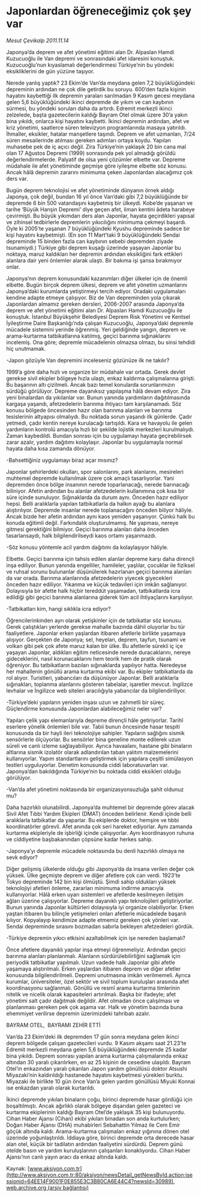 # Japonlardan öğreneceğimiz çok şey var

*Mesut Çevikalp 2011.11.14*

<font class="agenda2NewsSpot">
 Japonya’da deprem ve afet yönetimi eğitimi alan Dr. Alpaslan Hamdi Kuzucuoğlu ile Van depremi ve sonrasındaki afet idaresini konuştuk. Kuzucuoğlu’nun kıyaslamalı değerlendirmesi Türkiye’nin bu yöndeki eksikliklerini de gün yüzüne taşıyor.
</font>
<font class="newsDetail">
 <p>
 </p>
 <p class="MsoNormal">
  Nerede yanlış yaptık? 23 Ekim’de Van’da meydana gelen 7,2 büyüklüğündeki depreminin ardından ne çok dile getirdik bu soruyu. 600’den fazla kişinin hayatını kaybettiği ilk depremin yaraları sarılmadan 9 Kasım gecesi meydana gelen 5,6 büyüklüğündeki ikinci depremde de yıkım ve can kaybının sürmesi, bu yöndeki soruları daha da artırdı. Edremit merkezli ikinci zelzelede, başta gazetecilerin kaldığı Bayram Otel olmak üzere 30’a yakın bina yıkıldı, onlarca kişi hayatını kaybetti. İkinci depremin ardından, afet ve kriz yönetimi, saatlerce süren televizyon programlarında masaya yatırıldı. İhmaller, eksikler, hatalar manşetlere taşındı. Deprem ve afet uzmanları, 7/24 süren mesailerinde atılması gereken adımları ortaya koydu. Yapılan muhasebe pek de iç açıcı değil. Zira Türkiye’nin yaklaşık 20 bin cana mal olan 17 Ağustos Depremi (1999) sonrasında pek yol almadığı görüldü değerlendirmelerde. Palyatif de olsa yeni çözümler elbette var. Depreme müdahale ile afet yönetiminde geçmişe göre iyileşme elbette söz konusu. Ancak hâlâ depremin zararını minimuma çeken Japonlardan alacağımız çok ders var.
 </p>
 <p>
 </p>
 <p class="MsoNormal">
  Bugün deprem teknolojisi ve afet yönetiminde dünyanın örnek aldığı Japonya, çok değil, bundan 16 yıl önce Van’daki gibi 7,2 büyüklüğünde bir depremde 6 bin 500 vatandaşını kaybetmiş bir ülkeydi. Kobe’de yaşanan ve tarihe ‘Büyük Hanşin Depremi’ diye geçen afet, liman kentini âdeta harabeye çevirmişti. Bu büyük yıkımdan ders alan Japonlar, hayata geçirdikleri yapısal ve zihinsel tedbirlerle depremlerin yıkıcılığını minimuma çekmeyi başardı. Öyle ki 2005’te yaşanan 7 büyüklüğündeki Kyushu depreminde sadece bir kişi hayatını kaybetmişti. (En son 11 Mart’taki 9 büyüklüğündeki Sendai depreminde 15 binden fazla can kaybının sebebi depremden ziyade tsunamiydi.) Türkiye gibi deprem kuşağı üzerinde yaşayan Japonlar bu noktaya, maruz kaldıkları her depremin ardından eksikliğini fark ettikleri alanlara dair yeni önlemler alarak ulaştı. Bir bakıma işi şansa bırakmıyor onlar.
 </p>
 <p>
 </p>
 <p class="MsoNormal">
  Japonya’nın deprem konusundaki kazanımları diğer ülkeler için de önemli elbette. Bugün birçok deprem ülkesi, deprem ve afet yönetim uzmanlarını Japonya’daki kurumlarda yetiştirmeyi tercih ediyor. Oradaki uygulamaları kendine adapte etmeye çalışıyor. Biz de Van depreminden yola çıkarak Japonlardan almamız gereken dersleri, 2006-2007 arasında Japonya’da deprem ve afet yönetimi eğitimi alan Dr. Alpaslan Hamdi Kuzucuoğlu ile konuştuk. İstanbul Büyükşehir Belediyesi Deprem Risk Yönetimi ve Kentsel İyileştirme Daire Başkanlığı’nda çalışan Kuzucuoğlu, Japonya’daki depremle mücadele sistemini yerinde öğrenmiş. Yeri geldiğinde yangın, deprem ve arama-kurtarma tatbikatlarına katılmış, geçici barınma sığınaklarını incelemiş. Ona göre; depremle mücadelenin olmazsa olmazı, bu sinsi tehdidi hiç unutmamak.
 </p>
 <p>
 </p>
 <p class="MsoNormal">
  -Japon gözüyle Van depremini inceleseniz gözünüze ilk ne takılır?
 </p>
 <p>
 </p>
 <p class="MsoNormal">
  1999’a göre daha hızlı ve organize bir müdahale var ortada. Gerek devlet gerekse sivil ekipler bölgeye hızla ulaştı, enkaz kaldırma çalışmalarına girişti. Bu başarının altı çizilmeli. Ancak bazı temel konularda sorunlarımızın sürdüğü görülüyor. Depreme dayanıksız yapılaşma hâlâ devam ediyor. Zira yeni binalardan da yıkılanlar var. Bunun yanında yardımların dağıtılmasında kargaşa yaşandı, afetzedelerin barınma ihtiyacı tam karşılanamadı. Söz konusu bölgede öncesinden hazır olan barınma alanları ve barınma tesislerinin altyapısı olmalıydı. Bu noktada sorun yaşandı ilk günlerde. Çadır yetmedi, çadır kentin nereye kurulacağı tartışıldı. Kara ve havayolu ile gelen yardımların kontrolü amacıyla hızlı bir şekilde lojistik merkezleri kurulmalıydı. Zaman kaybedildi. Bundan sonrası için bu uygulamayı hayata geçirebilirsek zarar azalır, yardım dağıtımı kolaylaşır. Japonlar bu uygulamayla normal hayata daha kısa zamanda dönüyor.
 </p>
 <p>
 </p>
 <p class="MsoNormal">
  -Bahsettiğiniz uygulamayı biraz açar mısınız?
 </p>
 <p>
 </p>
 <p class="MsoNormal">
  Japonlar şehirlerdeki okulları, spor salonlarını, park alanlarını, mesireleri muhtemel depremde kullanılmak üzere çok amaçlı tasarlıyorlar. Yani depremden önce bölge insanının nerede toparlanacağı, nerede barınacağı biliniyor. Afetin ardından bu alanlar afetzedelerin kullanımına çok kısa bir süre içinde sunuluyor. Sığınaklarda da durum aynı. Önceden hazır ediliyor hepsi. Belli aralıklarla yapılan tatbikatlarla da halkın ayağı bu alanlara alıştırılıyor. Depremde insanlar nerede toplanacağını önceden biliyor hâliyle. Ancak bizde her afetin ardından aynı kaos yeniden yaşanıyor. Çünkü halk bu konuda eğitimli değil. Farkındalık oluşturulmamış. Ne yapması, nereye gitmesi gerektiğini bilmiyor. Geçici barınma alanları daha önceden tasarlansaydı, halk bilgilendirilseydi kaos ortamı yaşanmazdı.
 </p>
 <p>
 </p>
 <p class="MsoNormal">
  -Söz konusu yöntemle acil yardım dağıtımı da kolaylaşıyor hâliyle.
 </p>
 <p>
 </p>
 <p class="MsoNormal">
  Elbette. Geçici barınma için tahsis edilen alanlar depreme karşı daha dirençli inşa ediliyor. Bunun yanında engelliler, hamileler, yaşlılar, çocuklar ile fiziksel ve ruhsal sorunu bulunanlar düşünülerek hazırlanan geçici barınma alanları da var orada. Barınma alanlarında afetzedelerin yiyecek giyecekleri önceden hazır ediliyor. Yıkanma ve küçük tedavileri için imkân sağlanıyor. Dolayısıyla bir afette halk hiçbir tereddüt yaşamadan, tatbikatlarda icra edildiği gibi geçici barınma alanlarına giderek tüm acil ihtiyaçlarını karşılıyor.
 </p>
 <p>
 </p>
 <p class="MsoNormal">
  -Tatbikatları kim, hangi sıklıkla icra ediyor?
 </p>
 <p>
 </p>
 <p class="MsoNormal">
  Öğrencilerinkinden ayrı olarak yetişkinler için de tatbikatlar söz konusu. Gerek çalıştıkları yerlerde gerekse mahalle bazında dâhil oluyorlar bu tür faaliyetlere. Japonlar erken yaşlardan itibaren afetlerle birlikte yaşamaya alışıyor. Gerçekten de Japonya; sel, heyelan, deprem, tayfun, tsunami ve volkan gibi pek çok afete maruz kalan bir ülke. Bu afetlerle sürekli iç içe yaşayan Japonlar, aldıkları eğitim neticesinde nerede duracaklarını, nereye gideceklerini, nasıl korunacaklarını hem teorik hem de pratik olarak öğreniyor. Bu tatbikatların bazıları sığınaklarda yapılıyor hatta. Neredeyse her mahallenin gönüllü arama kurtarma ekibi var. Bu ekipler tatbikatlarda da rol alıyor. Turistleri, yabancıları da düşünüyor Japonlar. Belli aralıklarla sığınakları, toplanma alanlarını gösteren tabelalar, işaretler mevcut. İngilizce levhalar ve İngilizce web siteleri aracılığıyla yabancılar da bilgilendiriliyor.
 </p>
 <p>
 </p>
 <p class="MsoNormal">
  -Türkiye’deki yapıların yeniden inşası uzun ve zahmetli bir süreç. Güçlendirme konusunda Japonlardan alabileceğimiz neler var?
 </p>
 <p>
 </p>
 <p class="MsoNormal">
  Yapıları çelik yapı elemanlarıyla depreme dirençli hâle getiriyorlar. Tarihî eserlere yönelik önlemleri bile var. Tabii bunun öncesinde hasar tespiti konusunda da bir hayli ileri teknolojiye sahipler. Yapıların sağlığını sismik sensörlerle ölçüyorlar. Bu sensörler bina geneline monte edilerek uzun süreli ve canlı izleme sağlayabiliyor. Ayrıca havaalanı, hastane gibi binaların altlarına sismik izolatör olarak adlandırılan taban yalıtım malzemelerini kullanıyorlar. Yapım standartlarını geliştirmek için yapılara çeşitli simülasyon testleri uyguluyorlar. Denetim konusunda ciddi laboratuvarları var. Japonya’dan bakıldığında Türkiye’nin bu noktada ciddi eksikleri olduğu görülüyor.
 </p>
 <p>
 </p>
 <p class="MsoNormal">
  -Van’da afet yönetimi noktasında bir organizasyonsuzluğa şahit oldunuz mu?
 </p>
 <p>
 </p>
 <p class="MsoNormal">
  Daha hazırlıklı olunabilirdi. Japonya’da muhtemel bir depremde görev alacak Sivil Afet Tıbbi Yardım Ekipleri (DMAT) önceden belirlenir. Kendi içinde belli aralıklarla tatbikatlar da yaparlar. Bu ekiplerde doktor, hemşire ve tıbbi koordinatörler görevli. Afet anında çok seri hareket ediyorlar. Aynı zamanda kurtarma ekipleriyle de işbirliği içinde çalışıyorlar. Aynı koordinasyon ruhuna ve ciddiyetine başbakanından çöpsüne kadar herkes sahip.
 </p>
 <p>
 </p>
 <p class="MsoNormal">
  -Japonya’yı depremle mücadele noktasında bu denli hazırlıklı olmaya ne sevk ediyor?
 </p>
 <p>
 </p>
 <p class="MsoNormal">
  Diğer gelişmiş ülkelerde olduğu gibi Japonya’da da insana verilen değer çok yüksek. Ülke geçmişte deprem ve diğer afetlere çok can verdi. 1923’te Tokyo depreminde 142 bin kişi ölmüştü. Şimdi sahip oldukları yüksek teknolojiyi afetleri önleme, zararları minimuma indirme amacıyla kullanıyorlar. Hâlâ erken uyarı sistemleri ve afetlerde kesilmeyen iletişim ağları üzerine çalışıyorlar. Depreme dayanıklı yapı teknolojileri geliştiriyorlar. Bunun yanında Japonlar kültürleri dolayısıyla iyi organize olabiliyorlar. Erken yaştan itibaren bu bilinçle yetişmeleri onları afetlerle mücadelede başarılı kılıyor. Kopyalayıp kendimize adapte etmemiz gereken çok yönleri var. Sendai depreminde sırasını bozmadan sabırla bekleyen afetzedeleri gördük.
 </p>
 <p>
 </p>
 <p class="MsoNormal">
  -Türkiye depremin yıkıcı etkisini azaltabilmek için işe nereden başlamalı?
 </p>
 <p>
 </p>
 <p class="MsoNormal">
  Önce afetlere dayanıklı yapılar inşa etmeyi öğrenmeliyiz. Ardından geçici barınma alanları planlanmalı. Alanların sürdürülebilirliğini sağlamak için periyodik tatbikatlar yapılmalı. Uzun vadede halk Japonlar gibi afetle yaşamaya alıştırılmalı. Erken yaşlardan itibaren deprem ve diğer afetler konusunda bilgilendirilmeli. Depremi unutmasına imkân verilmemeli. Ayrıca kurumlar, üniversiteler, özel sektör ve sivil toplum kuruluşları arasında afet koordinasyonu sağlanmalı. Gönüllü ve resmî arama kurtarma timlerinin nitelik ve nicelik olarak kapasiteleri artırılmalı. Başka bir ifadeyle; afet yönetimi salt çadır dağıtmak değildir. Afet olmadan önce çalışılması ve planlanması gereken pek çok aşama var. Halk ve yönetim bazında buna ehemmiyet verilirse depremin üzerimizdeki tahribatı azalır.
 </p>
 <p>
  BAYRAM OTEL,  BAYRAMI ZEHİR ETTİ
 </p>
 <p>
  Van’da 23 Ekim’deki ilk depremden 17 gün sonra meydana gelen ikinci deprem bölgede çalışan gazetecileri vurdu. 9 Kasım akşamı saat 21.23’te Edremit merkezli meydana gelen 5,6 büyüklüğündeki depremde 25 kadar bina yıkıldı. Deprem sonrası yapılan arama kurtarma çalışmalarında enkaz altından 30 yaralı çıkarılırken, en az 25 kişinin de cesedine ulaşıldı. Bayram Otel’in enkazından yaralı çıkarılan Japon yardım gönüllüsü doktor Atsushi Miyazaki’nin kaldırıldığı hastanede hayatını kaybetmesi yürekleri burktu. Miyazaki ile birlikte 10 gün önce Van’a gelen yardım gönüllüsü Miyuki Konnai ise enkazdan yaralı olarak kurtarıldı.
 </p>
 <p>
  İkinci depremde yıkılan binaların çoğu, birinci depremde hasar gördüğü için boşaltılmıştı. Ancak ağırlıklı olarak bölgeye dışarıdan gelen gazeteci ve kurtarma ekiplerinin kaldığı Bayram Otel’de yaklaşık 35 kişi bulunuyordu. Cihan Haber Ajansı (Cihan) ekibi yıkılan binadan son anda kurtulurken; Doğan Haber Ajansı (DHA) muhabirleri Sebahattin Yılmaz ile Cem Emir göçük altında kaldı. Arama-kurtarma çalışmaları enkaz yığınına dönen otel üzerinde yoğunlaştırıldı. İddiaya göre, birinci depremde orta derecede hasar alan otel, küçük bir tadilatın ardından faaliyetini sürdürdü. Deprem günü otelde basın ve yardım kuruluşlarının çalışanları konaklıyordu. Cihan Haber Ajansı’nın canlı yayın aracı da enkaz altında kaldı.
 </p>
</font>

Kaynak: [www.aksiyon.com.tr](http://www.aksiyon.com.tr:80/aksiyon/newsDetail_getNewsById.action;jsessionid=64EE14F9001F0E855E3C3B80CA6E44C4?newsId=30989), [web.archive.org (arşiv bağlantısı)](http://web.archive.org/web/20111118113714/http://www.aksiyon.com.tr:80/aksiyon/newsDetail_getNewsById.action;jsessionid=64EE14F9001F0E855E3C3B80CA6E44C4?newsId=30989)
